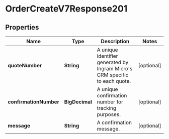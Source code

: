

# OrderCreateV7Response201


## Properties

| Name | Type | Description | Notes |
|------------ | ------------- | ------------- | -------------|
|**quoteNumber** | **String** | A unique identifier generated by Ingram Micro&#39;s CRM specific to each quote. |  [optional] |
|**confirmationNumber** | **BigDecimal** | A unique confirmation number for tracking purposes. |  [optional] |
|**message** | **String** | A confirmation message. |  [optional] |



